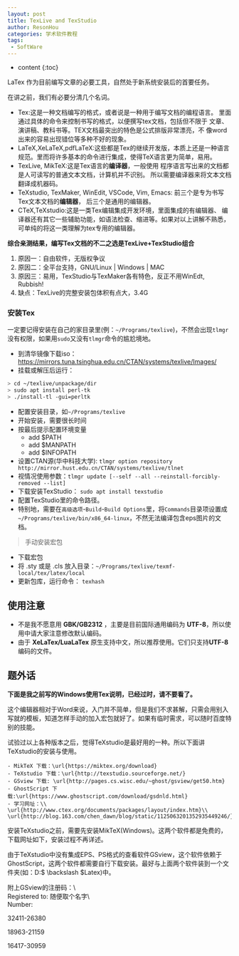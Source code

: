 ```yaml
---
layout: post
title: TexLive and TexStudio
author: ResonHou
categories: 学术软件教程
tags:
 - SoftWare
---
```


* content
{:toc}

LaTex 作为目前编写文章的必要工具，自然处于新系统安装后的首要任务。
<!-- more -->
在讲之前，我们有必要分清几个名词。

- Tex:这是一种文档编写的格式，或者说是一种用于编写文档的编程语言。
里面通过具体的命令来控制书写的格式，以便撰写tex文档，包括但不限于
文章、演讲稿、教科书等。TEX文档最突出的特色是公式排版非常漂亮，不
像word出来的容易出现错位等多种不好的现象。
- LaTeX,XeLaTeX,pdfLaTeX:这些都是Tex的继续开发版，本质上还是一种语言
规范。里而将许多基本的命令进行集成，使得TeX语言更为简单，易用。
- TexLive, MikTeX:这是Tex语言的**编译器**，一般使用
程序语言写出来的文档都是人可读写的普通文本文档，计算机并不识别。
所以需要编译器来将文本文档翻译成机器码。
- TeXstudio, TexMaker, WinEdit, VSCode, Vim, Emacs: 前三个是专为书写Tex文本文档的**编辑器**，
后三个是通用的编辑器。
- CTeX,TeXstudio:这是一类Tex编辑集成开发环境，里面集成的有编辑器、
编译器还有其它一些辅助功能，如语法检查、缩进等。如果对以上讲解不熟悉，
可单纯的将这一类理解为tex专用的编辑器。

**综合亲测结果，编写Tex文档的不二之选是TexLive+TexStudio组合**
1. 原因一：自由软件，无版权争议
2. 原因二：全平台支持，GNU/Linux | Windows | MAC
3. 原因三：易用，TexStudio与TexMaker各有特色，反正不用WinEdt, Rubbish!
4. 缺点：TexLive的完整安装包体积有点大，3.4G

### 安装Tex
一定要记得安装在自己的家目录里(例：`~/Programs/texlive`)，不然会出现`tlmgr`没有权限，如果用`sudo`又没有`tlmgr`命令的尴尬境地。  
* 到清华镜像下载iso：https://mirrors.tuna.tsinghua.edu.cn/CTAN/systems/texlive/Images/
* 挂载或解压后运行：
```bash
> cd ~/texlive/unpackage/dir  
> sudo apt install perl-tk
> ./install-tl -gui=perltk
```
* 配置安装目录，如`~/Programs/texlive`
* 开始安装，需要很长时间
* 按最后提示配置环境变量
  - add $PATH
  - add $MANPATH
  - add $INFOPATH
* 设置CTAN源(华中科技大学):           `tlmgr option repository http://mirror.hust.edu.cn/CTAN/systems/texlive/tlnet`
* 视情况使用参数：`tlmgr update [--self --all --reinstall-forcibly-removed --list]`
* 下载安装TexStudio：   `sudo apt install texstudio`
* 配置TexStudio里的命令路径。
* 特别地，需要在`高级选项`-`Build`-`Build Options`里，将`Commands`目录项设置成`~/Programs/texlive/bin/x86_64-linux`，不然无法编译包含eps图片的文档。

> 手动安装宏包  

* 下载宏包
* 将 .sty 或是 .cls 放入目录：`~/Programs/texlive/texmf-local/tex/latex/local`
* 更新包库，运行命令：    `texhash`

## 使用注意

- 不是我不愿意用 **GBK/GB2312** ，主要是目前国际通用编码为 **UTF-8**，所以使用中请大家注意修改默认编码。
- 由于 **XeLaTex/LuaLaTex** 原生支持中文，所以推荐使用。它们只支持**UTF-8**编码的文件。

## 题外话
**下面是我之前写的Windows使用Tex说明，已经过时，请不要看了。**

这个编辑器相对于Word来说，入门并不简单，但是我们不求甚解，只需会用别入写就的模板，知道怎样手动的加入宏包就好了。如果有临时需求，可以随时百度特别的技能。

试验过以上各种版本之后，觉得TeXstudio是最好用的一种。所以下面讲TeXstudio的安装与使用。

	- MikTeX 下载：\url{https://miktex.org/download}  
	- TeXstudio 下载：\url{http://texstudio.sourceforge.net/}  
	- GSview 下载: \url{http://pages.cs.wisc.edu/~ghost/gsview/get50.htm}  
	- GhostScript 下载:\url{https://www.ghostscript.com/download/gsdnld.html}  
	- 学习网址：\\  
	\url{http://www.ctex.org/documents/packages/layout/index.htm}\\  
	\url{http://blog.163.com/chen_dawn/blog/static/1125063201352935449246/}  

安装TeXstudio之前，需要先安装MikTeX(Windows)。这两个软件都是免费的，下载网址如下，安装过程不再详述。

由于TeXstudio中没有集成EPS、PS格式的查看软件GSview，这个软件依赖于GhostScript，这两个软件都需要自行下载安装。最好与上面两个软件装到一个文件夹(如：D:$ \backslash $Latex)中。


附上GSview的注册码：\\  
Registered to: 随便取个名字\\  
Number:

32411-26380

18963-21159

16417-30959